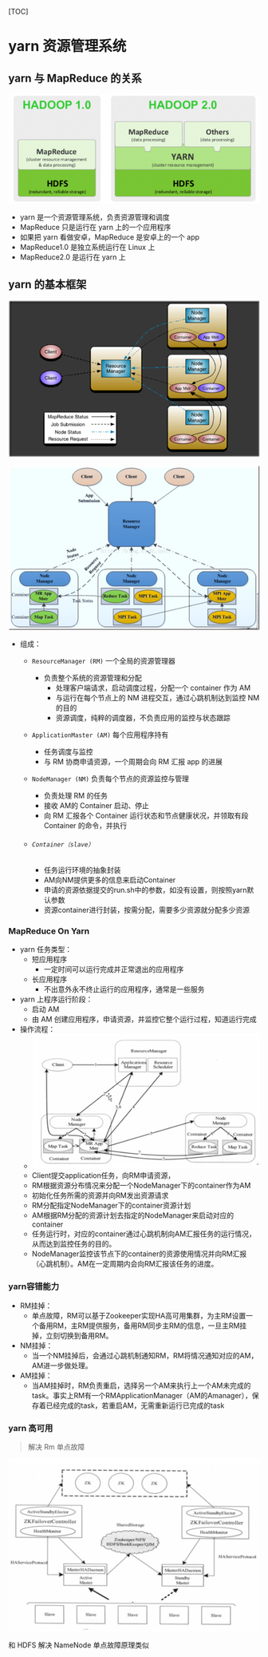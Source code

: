 



[TOC]



# yarn 资源管理系统

## yarn 与 MapReduce 的关系



![img](pic_lib/20160829155234181.png) 

- yarn 是一个资源管理系统，负责资源管理和调度
- MapReduce 只是运行在 yarn 上的一个应用程序
- 如果把 yarn 看做安卓，MapReduce 是安卓上的一个 app
- MapReduce1.0 是独立系统运行在 Linux 上
- MapReduce2.0 是运行在 yarn 上



## yarn 的基本框架



![wps56E5.tmp](pic_lib/669905-20170420115227884-1056505556.png)

![wps56F6.tmp](pic_lib/669905-20170420115229618-1888016161.jpg)

- 组成：
	- `ResourceManager (RM)`   一个全局的资源管理器

		- 负责整个系统的资源管理和分配
			- 处理客户端请求，启动调度过程，分配一个 container 作为 AM
			- 与运行在每个节点上的 NM 进程交互，通过心跳机制达到监控 NM 的目的
			- 资源调度，纯粹的调度器，不负责应用的监控与状态跟踪

	- `ApplicationMaster (AM)`   每个应用程序持有

		- 任务调度与监控
		- 与 RM 协商申请资源，一个周期会向 RM 汇报 app 的进展

	- `NodeManager (NM)`  负责每个节点的资源监控与管理

		- 负责处理 RM 的任务
		- 接收 AM的 Container 启动、停止
		- 向 RM 汇报各个 Container 运行状态和节点健康状况，并领取有段 Container 的命令，并执行

	- ###### `Container（slave）`

		- 任务运行环境的抽象封装
		- AM向NM提供更多的信息来启动Container
		- 申请的资源依据提交的run.sh中的参数，如没有设置，则按照yarn默认参数
		- 资源container进行封装，按需分配，需要多少资源就分配多少资源

### MapReduce On Yarn

- yarn 任务类型：
	- 短应用程序
		- 一定时间可以运行完成并正常退出的应用程序
	- 长应用程序
		- 不出意外永不终止运行的应用程序，通常是一些服务
- yarn 上程序运行阶段：
	- 启动 AM
	- 由 AM 创建应用程序，申请资源，并监控它整个运行过程，知道运行完成
- 操作流程：
	- ![image-20200520143129129](pic_lib/image-20200520143129129.png)
	- Client提交application任务，向RM申请资源，
	- RM根据资源分布情况来分配一个NodeManager下的container作为AM
	- 初始化任务所需的资源并向RM发出资源请求
	- RM分配指定NodeManager下的container资源计划
	- AM根据RM分配的资源计划去指定的NodeManager来启动对应的container
	- 任务运行时，对应的container通过心跳机制向AM汇报任务的运行情况，从而达到监控任务的目的。
	- NodeManager监控该节点下的container的资源使用情况并向RM汇报（心跳机制）。AM在一定周期内会向RM汇报该任务的进度。
		

### yarn容错能力

- RM挂掉：
	- 单点故障，RM可以基于Zookeeper实现HA高可用集群，为主RM设置一个备用RM，主RM提供服务，备用RM同步主RM的信息，一旦主RM挂掉，立刻切换到备用RM。
- NM挂掉：
	- 当一个NM挂掉后，会通过心跳机制通知RM，RM将情况通知对应的AM，AM进一步做处理。
- AM挂掉：
	- 当AM挂掉时，RM负责重启，选择另一个AM来执行上一个AM未完成的task。事实上RM有一个RMApplicationManager（AM的Amanager），保存着已经完成的task，若重启AM，无需重新运行已完成的task

### yarn 高可用

> 解决 Rm 单点故障

![image-20200520144315590](pic_lib/image-20200520144315590.png)

和 HDFS 解决 NameNode 单点故障原理类似